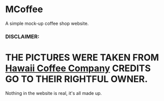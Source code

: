 # MCoffee

A simple mock-up coffee shop website.


### DISCLAIMER: 
# THE PICTURES WERE TAKEN FROM [Hawaii Coffee Company](https://www.hawaiicoffeecompany.com/) CREDITS GO TO THEIR RIGHTFUL OWNER.
Nothing in the website is real, it's all made up.
